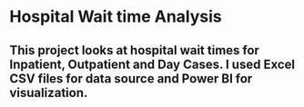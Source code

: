 # Hospital Wait time Analysis

## This project looks at hospital wait times for Inpatient, Outpatient and Day Cases. I used Excel CSV files for data source and Power BI for visualization.
